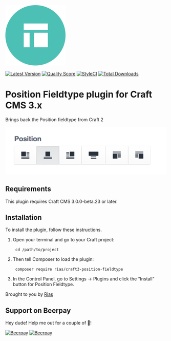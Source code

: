 ![Icon](./src/icon.svg)

[![Latest Version](https://img.shields.io/github/release/rias500/craft-position-fieldtype.svg?style=flat-square)](https://github.com/rias500/craft-position-fieldtype/releases)
[![Quality Score](https://img.shields.io/scrutinizer/g/rias500/craft-position-fieldtype.svg?style=flat-square)](https://scrutinizer-ci.com/g/rias500/craft-position-fieldtype)
[![StyleCI](https://styleci.io/repos/112007386/shield)](https://styleci.io/repos/112007386)
[![Total Downloads](https://img.shields.io/packagist/dt/rias/craft-position-fieldtype.svg?style=flat-square)](https://packagist.org/packages/rias/craft-position-fieldtype)

# Position Fieldtype plugin for Craft CMS 3.x

Brings back the Position fieldtype from Craft 2

![Screenshot](resources/img/plugin-screenshot.png)

## Requirements

This plugin requires Craft CMS 3.0.0-beta.23 or later.

## Installation

To install the plugin, follow these instructions.

1. Open your terminal and go to your Craft project:

        cd /path/to/project

2. Then tell Composer to load the plugin:

        composer require rias/craft3-position-fieldtype

3. In the Control Panel, go to Settings → Plugins and click the “Install” button for Position Fieldtype.

Brought to you by [Rias](https://rias.be)

## Support on Beerpay
Hey dude! Help me out for a couple of :beers:!

[![Beerpay](https://beerpay.io/Rias500/craft-position-fieldtype/badge.svg?style=beer-square)](https://beerpay.io/Rias500/craft-position-fieldtype)  [![Beerpay](https://beerpay.io/Rias500/craft-position-fieldtype/make-wish.svg?style=flat-square)](https://beerpay.io/Rias500/craft-position-fieldtype?focus=wish)